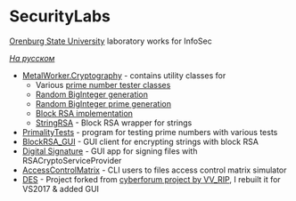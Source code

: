 # SecurityLabs
[Orenburg State University](http://osu.ru/doc/666) laboratory works for InfoSec

*[На русском](README.ru.md)*

* [MetalWorker.Cryptography](MetalWorker.Cryptography) - contains utility classes for
  * Various [prime number tester classes](MetalWorker.Cryptography/PrimalityTesters)
  * [Random BigInteger generation](MetalWorker.Cryptography/RNGExtensions.cs)
  * [Random BigInteger prime generation](MetalWorker.Cryptography/Primes.cs)
  * [Block RSA implementation](MetalWorker.Cryptography/BlockRSA.cs)
  * [StringRSA](MetalWorker.Cryptography/StringRSA.cs) - Block RSA wrapper for strings
* [PrimalityTests](PrimalityTests) - program for testing prime numbers with various tests
* [BlockRSA_GUI](BlockRSA_GUI) - GUI client for encrypting strings with block RSA
* [Digital Signature](Digital%20signature) - GUI app for signing files with RSACryptoServiceProvider
* [AccessControlMatrix](AccessControlMatrix) - CLI users to files access control matrix simulator
* [DES](DES) - Project forked from [cyberforum project by VV_RIP](http://www.cyberforum.ru/csharp-net/thread1120037.html), I rebuilt it for VS2017 & added GUI
